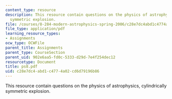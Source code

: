 ```yaml
---
content_type: resource
description: This resource contain questions on the physics of astrophysics, cylindrically
  symmetric explosion.
file: /courses/8-284-modern-astrophysics-spring-2006/c28e7dc4abd1c4774a02cd6d79196b86_ps8.pdf
file_type: application/pdf
learning_resource_types:
- Assignments
ocw_type: OCWFile
parent_title: Assignments
parent_type: CourseSection
parent_uid: 902e6aa5-fd0c-5333-d29d-7e4f254dec12
resourcetype: Document
title: ps8.pdf
uid: c28e7dc4-abd1-c477-4a02-cd6d79196b86
---
```

This resource contain questions on the physics of astrophysics, cylindrically symmetric explosion.

